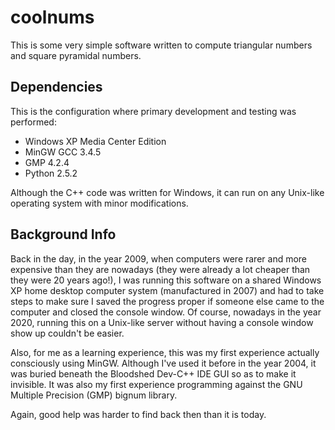 coolnums
========

This is some very simple software written to compute triangular
numbers and square pyramidal numbers.

Dependencies
------------

This is the configuration where primary development and testing was
performed:

* Windows XP Media Center Edition
* MinGW GCC 3.4.5
* GMP 4.2.4
* Python 2.5.2

Although the C++ code was written for Windows, it can run on any
Unix-like operating system with minor modifications.

Background Info
---------------

Back in the day, in the year 2009, when computers were rarer and more
expensive than they are nowadays (they were already a lot cheaper than
they were 20 years ago!), I was running this software on a shared
Windows XP home desktop computer system (manufactured in 2007) and had
to take steps to make sure I saved the progress proper if someone else
came to the computer and closed the console window.  Of course,
nowadays in the year 2020, running this on a Unix-like server without
having a console window show up couldn't be easier.

Also, for me as a learning experience, this was my first experience
actually consciously using MinGW.  Although I've used it before in the
year 2004, it was buried beneath the Bloodshed Dev-C++ IDE GUI so as
to make it invisible.  It was also my first experience programming
against the GNU Multiple Precision (GMP) bignum library.

Again, good help was harder to find back then than it is today.
